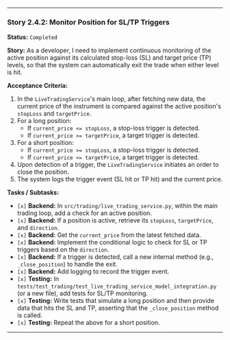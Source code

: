 ---

### **Story 2.4.2: Monitor Position for SL/TP Triggers**

**Status:** `Completed`

**Story:**
As a developer, I need to implement continuous monitoring of the active position against its calculated stop-loss (SL) and target price (TP) levels, so that the system can automatically exit the trade when either level is hit.

**Acceptance Criteria:**
1.  In the `LiveTradingService`'s main loop, after fetching new data, the current price of the instrument is compared against the active position's `stopLoss` and `targetPrice`.
2.  For a long position:
    *   If `current_price <= stopLoss`, a stop-loss trigger is detected.
    *   If `current_price >= targetPrice`, a target trigger is detected.
3.  For a short position:
    *   If `current_price >= stopLoss`, a stop-loss trigger is detected.
    *   If `current_price <= targetPrice`, a target trigger is detected.
4.  Upon detection of a trigger, the `LiveTradingService` initiates an order to close the position.
5.  The system logs the trigger event (SL hit or TP hit) and the current price.

**Tasks / Subtasks:**
-   `[x]` **Backend:** In `src/trading/live_trading_service.py`, within the main trading loop, add a check for an active position.
-   `[x]` **Backend:** If a position is active, retrieve its `stopLoss`, `targetPrice`, and `direction`.
-   `[x]` **Backend:** Get the `current_price` from the latest fetched data.
-   `[x]` **Backend:** Implement the conditional logic to check for SL or TP triggers based on the `direction`.
-   `[x]` **Backend:** If a trigger is detected, call a new internal method (e.g., `_close_position`) to handle the exit.
-   `[x]` **Backend:** Add logging to record the trigger event.
-   `[x]` **Testing:** In `tests/test_trading/test_live_trading_service_model_integration.py` (or a new file), add tests for SL/TP monitoring.
-   `[x]` **Testing:** Write tests that simulate a long position and then provide data that hits the SL and TP, asserting that the `_close_position` method is called.
-   `[x]` **Testing:** Repeat the above for a short position.

---